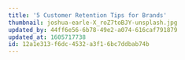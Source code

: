 ```yaml
---
title: '5 Customer Retention Tips for Brands'
thumbnail: joshua-earle-X_roZ7toBJY-unsplash.jpg
updated_by: 44ff6e56-6b78-49e2-a074-616caf791879
updated_at: 1605717738
id: 12a1e313-f6dc-4532-a3f1-6bc7ddbab74b
---
```

